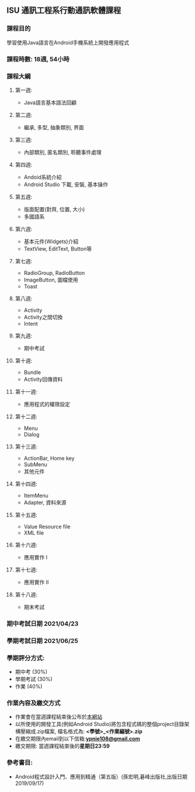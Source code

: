## ISU 通訊工程系行動通訊軟體課程

### 課程目的

學習使用Java語言在Android手機系統上開發應用程式

### 課程時數: 18週, 54小時

### 課程大綱

1. 第一週:
   - Java語言基本語法回顧 
    
1. 第二週:
   - 繼承, 多型, 抽象類別, 界面
   
1. 第三週:
   - 內部類別, 匿名類別, 聆聽事件處理 
    
1. 第四週:
   - Andoid系統介紹
   - Android Studio 下載, 安裝, 基本操作
    
1. 第五週:
   - 版面配置(對齊, 位置, 大小)
   - 多國語系

1. 第六週:
   - 基本元件(Widgets)介紹
   - TextView, EditText, Button等

1. 第七週:
   - RadioGroup, RadioButton
   - ImageButton, 圖檔使用
   - Toast
   
1. 第八週:
   - Activity
   - Activity之間切換
   - Intent
   
1. 第九週:
   - 期中考試

1. 第十週:
   - Bundle
   - Activity回傳資料
    
1. 第十一週:
   - 應用程式的權限設定

1. 第十二週:
   - Menu
   - Dialog

1. 第十三週:
   - ActionBar, Home key
   - SubMenu
   - 其他元件
        
1. 第十四週:
   - ItemMenu
   - Adapter, 資料來源
    
1. 第十五週:   
   - Value Resource file
   - XML file
   
1. 第十六週:
   - 應用實作 I
    
1. 第十七週:
   - 應用實作 II
     
1. 第十八週:
   - 期末考試
   
### 期中考試日期 2021/04/23
### 學期考試日期 2021/06/25

### 學期評分方式: 

   - 期中考 (30%) 
   - 學期考試 (30%)
   - 作業 (40%) 
    
### 作業內容及繳交方式

   - 作業會在當週課程結束後公布於[本網站](https://ypnie108.github.io/2021ISU/homework.md)
   - 以所使用的開發工具(例如Android Studio)將包含程式碼的整個project目錄架構壓縮成.zip檔案, 檔名格式為: **\<學號>\_\<作業編號>.zip**
   - 在繳交期限內email到以下信箱:**ypnie108@gmail.com**
   - 繳交期限: 當週課程結束後的**星期日23:59**

### 參考書目:
   - Android程式設計入門、應用到精通（第五版）(孫宏明,碁峰出版社,出版日期2019/09/17)
